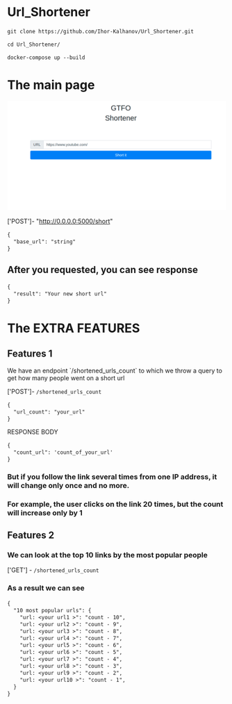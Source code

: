 # Url_Shortener

 ```
 git clone https://github.com/Ihor-Kalhanov/Url_Shortener.git
````

```
cd Url_Shortener/
````

```
docker-compose up --build 
````

<h1>The main page</h1>

![plot](docs/main.png)

['POST']- "http://0.0.0.0:5000/short"

```
{
  "base_url": "string"
}
````

<h2>After you requested, you can see response</h2>

```
{
  "result": "Your new short url"
}
````

## <h1>The EXTRA FEATURES</h1>

<h2>Features 1</h1>
We have an endpoint `/shortened_urls_count` to which we throw a query to get how many people went on a short url

['POST']- `/shortened_urls_count`

```
{
  "url_count": "your_url"
}
````

RESPONSE BODY

```
{
  "count_url": 'count_of_your_url'
}
````

### But if you follow the link several times from one IP address, it will change only once and no more.

### For example, the user clicks on the link 20 times, but the count will increase only by 1

<h2>Features 2</h1>

### We can look at the top 10 links by the most popular people

['GET'] - `/shortened_urls_count`

### As a result we can see

```
{
  "10 most popular urls": {
    "url: <your url1 >": "count - 10",
    "url: <your url2 >": "count - 9",
    "url: <your url3 >": "count - 8",
    "url: <your url4 >": "count - 7",
    "url: <your url5 >": "count - 6",
    "url: <your url6 >": "count - 5",
    "url: <your url7 >": "count - 4",
    "url: <your url8 >": "count - 3",
    "url: <your url9 >": "count - 2",
    "url: <your url10 >": "count - 1",
  }
}
